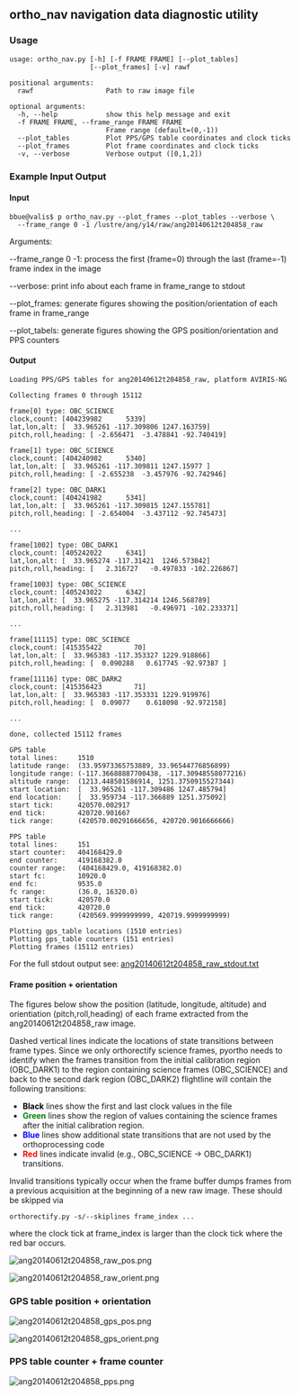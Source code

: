 ## ortho_nav navigation data diagnostic utility

### Usage

```
usage: ortho_nav.py [-h] [-f FRAME FRAME] [--plot_tables] 
                    [--plot_frames] [-v] rawf

positional arguments:
  rawf                  Path to raw image file

optional arguments:
  -h, --help            show this help message and exit
  -f FRAME FRAME, --frame_range FRAME FRAME
                        Frame range (default=(0,-1))
  --plot_tables         Plot PPS/GPS table coordinates and clock ticks
  --plot_frames         Plot frame coordinates and clock ticks
  -v, --verbose         Verbose output ([0,1,2])
```

### Example Input Output

#### Input 

```
bbue@valis$ p ortho_nav.py --plot_frames --plot_tables --verbose \
  --frame_range 0 -1 /lustre/ang/y14/raw/ang20140612t204858_raw  
```

Arguments:

--frame\_range 0 -1: process the first (frame=0) through the last (frame=-1) frame index in the image

--verbose: print info about each frame in frame_range to stdout

--plot\_frames: generate figures showing the position/orientation of each frame in frame_range

--plot\_tabels: generate figures showing the GPS position/orientation and PPS counters

#### Output

```
Loading PPS/GPS tables for ang20140612t204858_raw, platform AVIRIS-NG

Collecting frames 0 through 15112

frame[0] type: OBC_SCIENCE
clock,count: [404239982      5339]
lat,lon,alt: [  33.965261 -117.309806 1247.163759]
pitch,roll,heading: [ -2.656471  -3.478841 -92.740419]

frame[1] type: OBC_SCIENCE
clock,count: [404240982      5340]
lat,lon,alt: [  33.965261 -117.309811 1247.15977 ]
pitch,roll,heading: [ -2.655238  -3.457976 -92.742946]

frame[2] type: OBC_DARK1 
clock,count: [404241982      5341]
lat,lon,alt: [  33.965261 -117.309815 1247.155781]
pitch,roll,heading: [ -2.654004  -3.437112 -92.745473]

...

frame[1002] type: OBC_DARK1
clock,count: [405242022      6341]
lat,lon,alt: [  33.965274 -117.31421  1246.573042]
pitch,roll,heading: [   2.316727   -0.497833 -102.226867]

frame[1003] type: OBC_SCIENCE
clock,count: [405243022      6342]
lat,lon,alt: [  33.965275 -117.314214 1246.568789]
pitch,roll,heading: [   2.313981   -0.496971 -102.233371]

...

frame[11115] type: OBC_SCIENCE
clock,count: [415355422        70]
lat,lon,alt: [  33.965383 -117.353327 1229.918866]
pitch,roll,heading: [  0.090288   0.617745 -92.97387 ]

frame[11116] type: OBC_DARK2
clock,count: [415356423        71]
lat,lon,alt: [  33.965383 -117.353331 1229.919976]
pitch,roll,heading: [  0.09077    0.618098 -92.972158]

...

done, collected 15112 frames

GPS table
total lines:     1510
latitude range:  (33.95973365753889, 33.96544776856899)
longitude range: (-117.36688887700438, -117.30948558077216)
altitude range:  (1213.448501586914, 1251.3750915527344)
start location:  [  33.965261 -117.309486 1247.485794]
end location:    [  33.959734 -117.366889 1251.375092]
start tick:      420570.002917
end tick:        420720.901667
tick range:      (420570.00291666656, 420720.9016666666)

PPS table
total lines:     151
start counter:   404168429.0
end counter:     419168382.0
counter range:   (404168429.0, 419168382.0)
start fc:        10920.0
end fc:          9535.0
fc range:        (36.0, 16320.0)
start tick:      420570.0
end tick:        420720.0
tick range:      (420569.9999999999, 420719.9999999999)

Plotting gps_table locations (1510 entries)
Plotting pps_table counters (151 entries)
Plotting frames (15112 entries)
```
For the full stdout output see: [ang20140612t204858\_raw\_stdout.txt](ang20140612t204858_raw_stdout.txt)

#### Frame position + orientation
The figures below show the position (latitude, longitude, altitude) and orientiation (pitch,roll,heading) of each frame extracted from the ang20140612t204858\_raw image. 

Dashed vertical lines indicate the locations of state transitions between frame types. Since we only orthorectify science frames, pyortho needs to identify when the frames transition from the initial calibration region (OBC\_DARK1) to the region containing science frames (OBC\_SCIENCE) and back to the second dark region (OBC\_DARK2) flightline will contain the following transitions:


* <b><font color="black">Black</font></b> lines show the first and last clock values in the file
* <b><font color="green">Green</font></b> lines show the region of values containing the science frames after the initial calibration region.
* <b><font color="blue">Blue</font></b> lines show additional state transitions that are not used by the orthoprocessing code
* <b><font color="red">Red</font></b> lines indicate invalid (e.g., OBC_SCIENCE -> OBC_DARK1) transitions. 

Invalid transitions typically occur when the frame buffer dumps frames from a previous acquisition at the beginning of a new raw image. These should be skipped via

```orthorectify.py -s/--skiplines frame_index ...``` 

where the clock tick at frame_index is larger than the clock tick where the red bar occurs.

![ang20140612t204858_raw_pos.png](ang20140612t204858_raw_pos.png)

![ang20140612t204858_raw_orient.png](ang20140612t204858_raw_orient.png)

### GPS table position + orientation

![ang20140612t204858_gps_pos.png](ang20140612t204858_gps_pos.png)

![ang20140612t204858_gps_orient.png](ang20140612t204858_gps_orient.png)

### PPS table counter + frame counter
![ang20140612t204858_pps.png](ang20140612t204858_pps.png)
